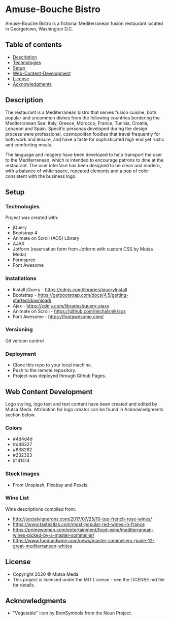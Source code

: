 # Amuse-Bouche Bistro 
Amuse-Bouche Bistro is a fictional Mediterranean fusion restaurant located in Georgetown, Washington D.C.

## Table of contents

* [Description](#description)
* [Technologies](#technologies)
* [Setup](#setup)
* [Web-Content-Development](#web-content-development)
* [License](#license)
* [Acknowledgments](#acknowledgments)

## Description

The restaurant is a Mediterranean bistro that serves fusion cuisine, both popular and uncommon dishes from the following countries bordering the Mediterranean Sea: Italy, Greece, Morocco, France, Tunisia, Croatia, Lebanon and Spain. Specific personas developed during the design process were professional, cosmopolitan foodies that travel frequently for both work and leisure, and have a taste for sophisticated high end yet rustic and comforting meals.

The language and imagery have been developed to help transport the user to the Mediterranean, which is intended to encourage patrons to dine at the restaurant. The user interface has been designed to be clean and modern, with a balance of white space, repeated elements and a pop of color consistent with the business logo.

## Setup

### Technologies

Project was created with:

* jQuery 
* Bootstrap 4
* Animate on Scroll (AOS) Library
* AJAX
* Jotform (reservation form from Jotform with custom CSS by Mutsa Meda)
* Formspree 
* Font Awesome

### Installations

* Install jQuery - https://cdnjs.com/libraries/jqueryInstall 
* Bootstrap - https://getbootstrap.com/docs/4.5/getting-started/download/
* Ajax - https://cdnjs.com/libraries/jquery-ajaxy
* Animate on Scroll - https://github.com/michalsnik/aos
* Font Awesome - https://fontawesome.com/

### Versioning

Git version control

### Deployment

* Clone this repo to your local machine.
* Push to the remote repository. 
* Project was deployed through Github Pages.

## Web Content Development

Logo styling, logo text and text content have been created and edited by Mutsa Meda. Attribution for logo creator can be found in Acknowledgments section below.

### Colors

* #4d4d4d
* #d48327
* #838282
* #232323
* #141414

### Stock Images 

* From Unsplash, Pixabay and Pexels.

### Wine List

Wine descriptions compiled from:

* http://socialvignerons.com/2017/07/25/10-top-french-rose-wines/
* https://www.tasteatlas.com/most-popular-red-wines-in-france
* https://primewomen.com/entertainment/food-wine/mediterranean-wines-picked-by-a-master-sommelier/
* https://www.foodandwine.com/news/master-sommeliers-guide-12-great-mediterranean-whites

## License

* Copyright 2020 © Mutsa Meda
* This project is licensed under the MIT License - see the LICENSE.md file for details.

## Acknowledgments

* "Vegetable" icon by BomSymbols from the Noun Project.

